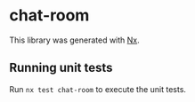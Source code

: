 # chat-room

This library was generated with [Nx](https://nx.dev).

## Running unit tests

Run `nx test chat-room` to execute the unit tests.
